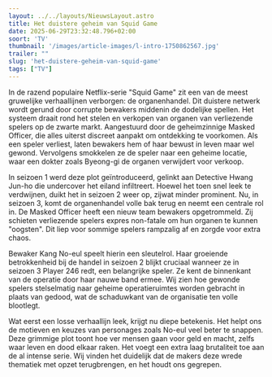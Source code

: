 ```yaml
---
layout: ../../layouts/NieuwsLayout.astro
title: Het duistere geheim van Squid Game
date: 2025-06-29T23:32:48.796+02:00
soort: 'TV'
thumbnail: '/images/article-images/l-intro-1750862567.jpg'
trailer: ""
slug: 'het-duistere-geheim-van-squid-game'
tags: ["TV"]
---
```


In de razend populaire Netflix-serie "Squid Game" zit een van de meest
gruwelijke verhaallijnen verborgen: de organenhandel. Dit duistere netwerk wordt
gerund door corrupte bewakers middenin de dodelijke spellen. Het systeem draait
rond het stelen en verkopen van organen van verliezende spelers op de zwarte
markt. Aangestuurd door de geheimzinnige Masked Officer, die alles uiterst
discreet aanpakt om ontdekking te voorkomen. Als een speler verliest, laten
bewakers hem of haar bewust in leven maar wel gewond. Vervolgens smokkelen ze de
speler naar een geheime locatie, waar een dokter zoals Byeong-gi de organen
verwijdert voor verkoop.

In seizoen 1 werd deze plot geïntroduceerd, gelinkt aan Detective Hwang Jun-ho
die undercover het eiland infiltreert. Hoewel het toen snel leek te verdwijnen,
duikt het in seizoen 2 weer op, zijwat minder prominent. Nu, in seizoen 3, komt
de organenhandel volle bak terug en neemt een centrale rol in. De Masked Officer
heeft een nieuw team bewakers opgetrommeld. Zij schieten verliezende spelers
expres non-fatale om hun organen te kunnen "oogsten". Dit liep voor sommige
spelers rampzalig af en zorgde voor extra chaos.

Bewaker Kang No-eul speelt hierin een sleutelrol. Haar groeiende betrokkenheid
bij de handel in seizoen 2 blijkt cruciaal wanneer ze in seizoen 3 Player 246
redt, een belangrijke speler. Ze kent de binnenkant van de operatie door haar
nauwe band ermee. Wij zien hoe gewonde spelers stelselmatig naar geheime
operatieruimtes worden gebracht in plaats van gedood, wat de schaduwkant van de
organisatie ten volle blootlegt.

Wat eerst een losse verhaallijn leek, krijgt nu diepe betekenis. Het helpt ons
de motieven en keuzes van personages zoals No-eul veel beter te snappen. Deze
grimmige plot toont hoe ver mensen gaan voor geld en macht, zelfs waar leven en
dood elkaar raken. Het voegt een extra laag brutaliteit toe aan de al intense
serie. Wij vinden het duidelijk dat de makers deze wrede thematiek met opzet
terugbrengen, en het houdt ons gegrepen.